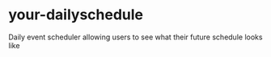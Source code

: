 # your-dailyschedule
Daily event scheduler allowing users to see what their future schedule looks like 
